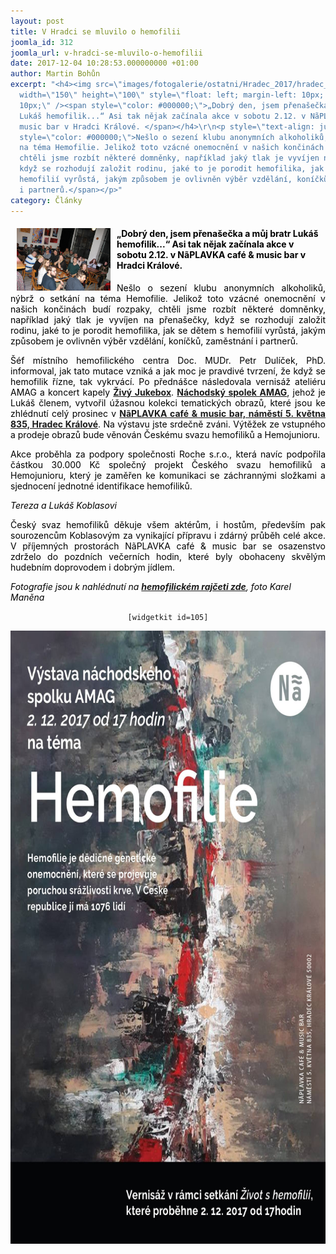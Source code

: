 ```yaml
---
layout: post
title: V Hradci se mluvilo o hemofilii
joomla_id: 312
joomla_url: v-hradci-se-mluvilo-o-hemofilii
date: 2017-12-04 10:28:53.000000000 +01:00
author: Martin Bohůn
excerpt: "<h4><img src=\"images/fotogalerie/ostatni/Hradec_2017/hradec_2.jpg\" border=\"0\"
  width=\"150\" height=\"100\" style=\"float: left; margin-left: 10px; margin-right:
  10px;\" /><span style=\"color: #000000;\">„Dobrý den, jsem přenašečka a můj bratr
  Lukáš hemofilik...“ Asi tak nějak začínala akce v sobotu 2.12. v NãPLAVKA café &amp;
  music bar v Hradci Králové. </span></h4>\r\n<p style=\"text-align: justify;\"><span
  style=\"color: #000000;\">Nešlo o sezení klubu anonymních alkoholiků, nýbrž o setkání
  na téma Hemofilie. Jelikož toto vzácné onemocnění v našich končinách budí rozpaky,
  chtěli jsme rozbít některé domněnky, například jaký tlak je vyvíjen na přenašečky,
  když se rozhodují založit rodinu, jaké to je porodit hemofilika, jak se dětem s
  hemofilií vyrůstá, jakým způsobem je ovlivněn výběr vzdělání, koníčků, zaměstnání
  i partnerů.</span></p>"
category: Články
---
```

<h4><img src="images/fotogalerie/ostatni/Hradec_2017/hradec_2.jpg" border="0" width="150" height="100" style="float: left; margin-left: 10px; margin-right: 10px;" /><span style="color: #000000;">„Dobrý den, jsem přenašečka a můj bratr Lukáš hemofilik...“ Asi tak nějak začínala akce v sobotu 2.12. v NãPLAVKA café &amp; music bar v Hradci Králové. </span></h4>

<p style="text-align: justify;"><span style="color: #000000;">Nešlo o sezení klubu anonymních alkoholiků, nýbrž o setkání na téma Hemofilie. Jelikož toto vzácné onemocnění v našich končinách budí rozpaky, chtěli jsme rozbít některé domněnky, například jaký tlak je vyvíjen na přenašečky, když se rozhodují založit rodinu, jaké to je porodit hemofilika, jak se dětem s hemofilií vyrůstá, jakým způsobem je ovlivněn výběr vzdělání, koníčků, zaměstnání i partnerů.</span></p>



<p style="text-align: justify;"><span style="color: #000000;">Šéf místního hemofilického centra Doc. MUDr. Petr Dulíček, PhD. informoval, jak tato mutace vzniká a jak moc je pravdivé tvrzení, že když se hemofilik řízne, tak vykrvácí. Po přednášce následovala vernisáž ateliéru AMAG a koncert kapely <strong><a href="http://zivyjukebox.cz/" target="_blank" title="Živý Jukebox Honzy Roušara">Živý Jukebox</a></strong>. <strong><a href="http://www.amag.cz/" target="_blank" title="AMAG">Náchodský spolek AMAG</a></strong>, jehož je Lukáš členem, vytvořil úžasnou kolekci tematických obrazů, které jsou ke zhlédnutí celý prosinec v <strong><a href="http://www.naplavkahk.cz/" title="Náplavka Café bar Hradec Králové">NãPLAVKA café &amp; music bar, náměstí 5. května 835, Hradec Králové</a></strong>. Na výstavu jste srdečně zváni. Výtěžek ze vstupného a prodeje obrazů bude věnován Českému svazu hemofiliků a Hemojunioru.</span></p>

<p style="text-align: justify;"><span style="color: #000000;">Akce proběhla za podpory společnosti Roche s.r.o., která navíc podpořila částkou 30.000 Kč společný projekt Českého svazu hemofiliků a Hemojunioru, který je zaměřen ke komunikaci se záchrannými složkami a sjednocení jednotné identifikace hemofiliků.</span></p>

<p style="text-align: justify;"><span style="color: #000000;"><em>Tereza a Lukáš Koblasovi</em></span></p>

<p style="text-align: justify;"><span style="color: #000000;">Český svaz hemofiliků děkuje všem aktérům, i hostům, především pak sourozencům Koblasovým za vynikající přípravu i zdárný průběh celé akce. V příjemných prostorách </span><span style="color: #000000;">NãPLAVKA café &amp; music bar se osazenstvo zdrželo do pozdních večerních hodin, které byly obohaceny skvělým hudebním doprovodem i dobrým jídlem.</span></p>

<p><em><span style="color: #000000;">Fotografie jsou k nahlédnutí na</span> <strong><a href="http://hemofilik.rajce.idnes.cz/V_Hradci_o_hemofilii_-_NaPLAVKA_cafe_music_bar/" target="_blank" title="V Hradci se mluvilo o hemofilii">hemofilickém rajčeti zde</a></strong>, <span style="color: #000000;">foto Karel Maněna</span></em></p>

<p style="text-align: center;"><code>[widgetkit id=105]</code></p>

<p style="text-align: center;"><img src="images/uvodnik-clanku-foto/vernis amg.jpg" border="0" alt="" width="697" height="981" /></p>
